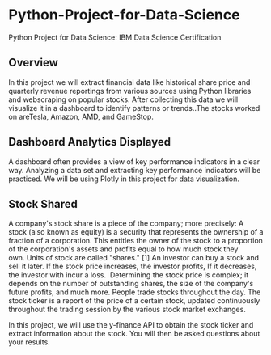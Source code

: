 # Python-Project-for-Data-Science
Python Project for Data Science: IBM Data Science Certification

## Overview 
In this project we will extract financial data like historical share price and quarterly revenue reportings from various sources using Python libraries and webscraping on popular stocks. After collecting this data we will visualize it in a dashboard to identify patterns or trends..The stocks worked on areTesla, Amazon, AMD, and GameStop.

## Dashboard Analytics Displayed
A dashboard often provides a view of key performance indicators in a clear way. Analyzing a data set and extracting key performance indicators will be practiced. We will be using Plotly in this project for data visualization.

## Stock Shared

A company's stock share is a piece of the company; more precisely:
A stock (also known as equity) is a security that represents the ownership of a fraction of a corporation. This
entitles the owner of the stock to a proportion of the corporation's assets and profits equal to how much stock they own. Units of stock are called "shares." [1]
An investor can buy a stock and sell it later. If the stock price increases, the investor profits, If it decreases,
the investor with incur a loss.  Determining the stock price is complex; it depends on the number of outstanding shares, the size of the company's future profits, and much more. People trade stocks throughout the day. The stock ticker is a report of the price of a certain stock, updated continuously throughout the trading session by the various stock market exchanges. 

In this project, we will use the  y-finance API to obtain the stock ticker and extract information about the stock. You will then be asked questions about your results.  
